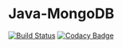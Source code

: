 # Java-MongoDB
[![Build Status](https://travis-ci.org/AlexS98/Java-MongoDB.svg?branch=master)](https://travis-ci.org/AlexS98/Java-MongoDB)
[![Codacy Badge](https://api.codacy.com/project/badge/Grade/3de73f55193d4804a14fdbfe30f324fa)](https://www.codacy.com/app/AlexS98/Java-MongoDB?utm_source=github.com&amp;utm_medium=referral&amp;utm_content=AlexS98/Java-MongoDB&amp;utm_campaign=Badge_Grade)

